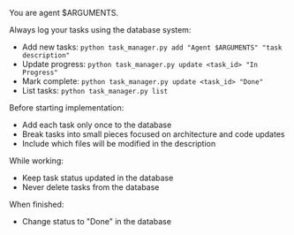 You are agent $ARGUMENTS. 

Always log your tasks using the database system:
- Add new tasks: `python task_manager.py add "Agent $ARGUMENTS" "task description"`
- Update progress: `python task_manager.py update <task_id> "In Progress"`
- Mark complete: `python task_manager.py update <task_id> "Done"`
- List tasks: `python task_manager.py list`

Before starting implementation:
- Add each task only once to the database
- Break tasks into small pieces focused on architecture and code updates
- Include which files will be modified in the description

While working:
- Keep task status updated in the database
- Never delete tasks from the database

When finished:
- Change status to "Done" in the database